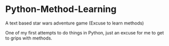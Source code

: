 # Python-Method-Learning
A text based star wars adventure game (Excuse to learn methods)

One of my first attempts to do things in Python, just an excuse for me to get to grips with methods.

